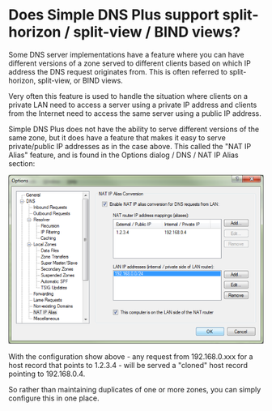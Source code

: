 ﻿---
category: 7
frontpage: false
comments: true
created-utc: 2019-01-01
modified-utc: 2019-01-01
---
# Does Simple DNS Plus support split-horizon / split-view / BIND views?

Some DNS server implementations have a feature where you can have different versions of a zone served to different clients based on which IP address the DNS request originates from. This is often referred to split-horizon, split-view, or BIND views.

Very often this feature is used to handle the situation where clients on a private LAN need to access a server using a private IP address and clients from the Internet need to access the same server using a public IP address.

Simple DNS Plus does not have the ability to serve different versions of the same zone, but it does have a feature that makes it easy to serve private/public IP addresses as in the case above. This called the "NAT IP Alias" feature, and is found in the Options dialog / DNS / NAT IP Alias section:

![](img/36/1.png)

With the configuration show above - any request from 192.168.0.xxx for a host record that points to 1.2.3.4 - will be served a "cloned" host record pointing to 192.168.0.4.

So rather than maintaining duplicates of one or more zones, you can simply configure this in one place.

